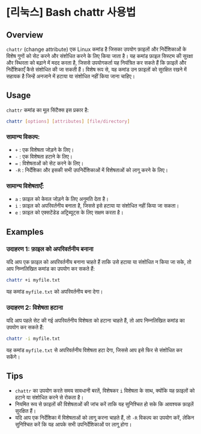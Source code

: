 # [리눅스] Bash chattr 사용법

## Overview
`chattr` (change attribute) एक Linux कमांड है जिसका उपयोग फ़ाइलों और निर्देशिकाओं के विशेष गुणों को सेट करने और संशोधित करने के लिए किया जाता है। यह कमांड फ़ाइल सिस्टम की सुरक्षा और स्थिरता को बढ़ाने में मदद करता है, जिससे उपयोगकर्ता यह नियंत्रित कर सकते हैं कि फ़ाइलें और निर्देशिकाएँ कैसे संशोधित की जा सकती हैं। विशेष रूप से, यह कमांड उन फ़ाइलों को सुरक्षित रखने में सहायक है जिन्हें अनजाने में हटाया या संशोधित नहीं किया जाना चाहिए।

## Usage
`chattr` कमांड का मूल सिंटैक्स इस प्रकार है:

```bash
chattr [options] [attributes] [file/directory]
```

### सामान्य विकल्प:
- `+` : एक विशेषता जोड़ने के लिए।
- `-` : एक विशेषता हटाने के लिए।
- `=` : विशेषताओं को सेट करने के लिए।
- `-R` : निर्देशिका और इसकी सभी उपनिर्देशिकाओं में विशेषताओं को लागू करने के लिए।

### सामान्य विशेषताएँ:
- `a` : फ़ाइल को केवल जोड़ने के लिए अनुमति देता है।
- `i` : फ़ाइल को अपरिवर्तनीय बनाता है, जिससे इसे हटाया या संशोधित नहीं किया जा सकता।
- `e` : फ़ाइल को एक्सटेंडेड अट्रिब्यूट्स के लिए सक्षम करता है।

## Examples
### उदाहरण 1: फ़ाइल को अपरिवर्तनीय बनाना
यदि आप एक फ़ाइल को अपरिवर्तनीय बनाना चाहते हैं ताकि उसे हटाया या संशोधित न किया जा सके, तो आप निम्नलिखित कमांड का उपयोग कर सकते हैं:

```bash
chattr +i myfile.txt
```

यह कमांड `myfile.txt` को अपरिवर्तनीय बना देगा।

### उदाहरण 2: विशेषता हटाना
यदि आप पहले सेट की गई अपरिवर्तनीय विशेषता को हटाना चाहते हैं, तो आप निम्नलिखित कमांड का उपयोग कर सकते हैं:

```bash
chattr -i myfile.txt
```

यह कमांड `myfile.txt` से अपरिवर्तनीय विशेषता हटा देगा, जिससे आप इसे फिर से संशोधित कर सकेंगे।

## Tips
- `chattr` का उपयोग करते समय सावधानी बरतें, विशेषकर `i` विशेषता के साथ, क्योंकि यह फ़ाइलों को हटाने या संशोधित करने से रोकता है।
- नियमित रूप से फ़ाइलों की विशेषताओं की जांच करें ताकि यह सुनिश्चित हो सके कि आवश्यक फ़ाइलें सुरक्षित हैं।
- यदि आप एक निर्देशिका में विशेषताओं को लागू करना चाहते हैं, तो `-R` विकल्प का उपयोग करें, लेकिन सुनिश्चित करें कि यह आपके सभी उपनिर्देशिकाओं पर लागू होगा।